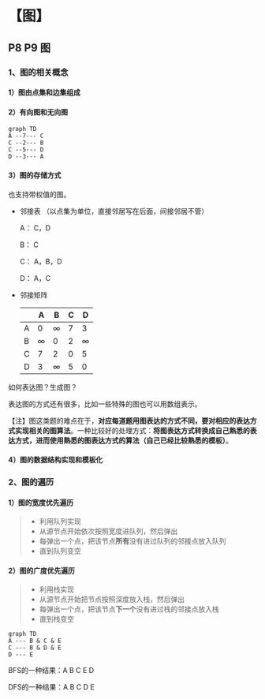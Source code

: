 # 【图】

## P8 P9 图

### 1、图的相关概念

#### 1）图由点集和边集组成

#### 2）有向图和无向图

```mermaid
graph TD
A --7--- C
C --2--- B
C --5--- D
D --3--- A
```

#### 3）图的存储方式

也支持带权值的图。

- 邻接表 （以点集为单位，直接邻居写在后面，间接邻居不管）

  A： C，D

  B： C

  C： A，B，D

  D： A，C

- 邻接矩阵

  |      | A    | B    | C    | D    |
  | ---- | ---- | ---- | ---- | ---- |
  | A    | 0    | ∞    | 7    | 3    |
  | B    | ∞    | 0    | 2    | ∞    |
  | C    | 7    | 2    | 0    | 5    |
  | D    | 3    | ∞    | 5    | 0    |

如何表达图？生成图？

表达图的方式还有很多，比如一些特殊的图也可以用数组表示。

【注】图这类题的难点在于，**对应每道题用图表达的方式不同，要对相应的表达方式实现相关的图算法**。一种比较好的处理方式：**将图表达方式转换成自己熟悉的表达方式，进而使用熟悉的图表达方式的算法（自己已经比较熟悉的模板）**。

#### 4）图的数据结构实现和模板化

### 2、图的遍历

#### 1）图的宽度优先遍历

> - 利用队列实现
> - 从源节点开始依次按照宽度进队列，然后弹出
> - 每弹出一个点，把该节点**所有**没有进过队列的邻接点放入队列
> - 直到队列变空

#### 2）图的广度优先遍历

> - 利用栈实现
> - 从源节点开始把节点按照深度放入栈，然后弹出
> - 每弹出一个点，把该节点**下一个**没有进过栈的邻接点放入栈
> - 直到栈变空

```mermaid
graph TD
A --- B & C & E
C --- B & D & E
D --- E
```

BFS的一种结果：A B C E D

DFS的一种结果：A B C D E